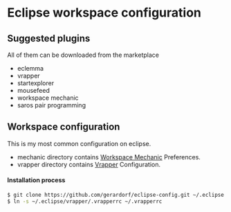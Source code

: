 # Eclipse workspace configuration
## Suggested plugins
All of them can be downloaded from the marketplace
- eclemma
- vrapper
- startexplorer
- mousefeed
- workspace mechanic
- saros pair programming

## Workspace configuration
This is my most common configuration on eclipse.
* mechanic directory contains [Workspace Mechanic] Preferences.
* vrapper directory contains [Vrapper] Configuration.

#### Installation process

```sh
$ git clone https://github.com/gerardorf/eclipse-config.git ~/.eclipse
$ ln -s ~/.eclipse/vrapper/.vrapperrc ~/.vrapperrc
```

[Workspace Mechanic]:http://marketplace.eclipse.org/content/workspace-mechanic
[Vrapper]:http://marketplace.eclipse.org/content/vrapper

